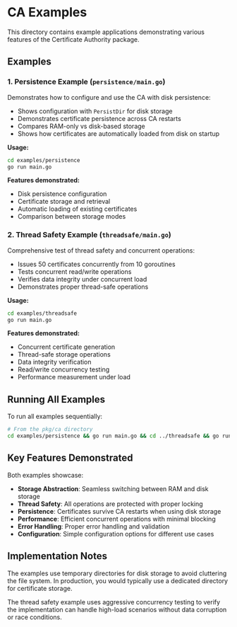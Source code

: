 # CA Examples

This directory contains example applications demonstrating various features of the Certificate Authority package.

## Examples

### 1. Persistence Example (`persistence/main.go`)

Demonstrates how to configure and use the CA with disk persistence:

- Shows configuration with `PersistDir` for disk storage
- Demonstrates certificate persistence across CA restarts
- Compares RAM-only vs disk-based storage
- Shows how certificates are automatically loaded from disk on startup

**Usage:**
```bash
cd examples/persistence
go run main.go
```

**Features demonstrated:**
- Disk persistence configuration
- Certificate storage and retrieval
- Automatic loading of existing certificates
- Comparison between storage modes

### 2. Thread Safety Example (`threadsafe/main.go`)

Comprehensive test of thread safety and concurrent operations:

- Issues 50 certificates concurrently from 10 goroutines
- Tests concurrent read/write operations
- Verifies data integrity under concurrent load
- Demonstrates proper thread-safe operations

**Usage:**
```bash
cd examples/threadsafe
go run main.go
```

**Features demonstrated:**
- Concurrent certificate generation
- Thread-safe storage operations
- Data integrity verification
- Read/write concurrency testing
- Performance measurement under load

## Running All Examples

To run all examples sequentially:

```bash
# From the pkg/ca directory
cd examples/persistence && go run main.go && cd ../threadsafe && go run main.go
```

## Key Features Demonstrated

Both examples showcase:
- **Storage Abstraction**: Seamless switching between RAM and disk storage
- **Thread Safety**: All operations are protected with proper locking
- **Persistence**: Certificates survive CA restarts when using disk storage
- **Performance**: Efficient concurrent operations with minimal blocking
- **Error Handling**: Proper error handling and validation
- **Configuration**: Simple configuration options for different use cases

## Implementation Notes

The examples use temporary directories for disk storage to avoid cluttering the file system. In production, you would typically use a dedicated directory for certificate storage.

The thread safety example uses aggressive concurrency testing to verify the implementation can handle high-load scenarios without data corruption or race conditions.
